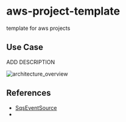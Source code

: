 # aws-project-template
template for aws projects

## Use Case

ADD DESCRIPTION

![architecture_overview](docs/arc.png)

## References

- [SqsEventSource](https://docs.aws.amazon.com/cdk/api/v2/docs/aws-cdk-lib.aws_lambda_event_sources.SqsEventSource.html)
- 